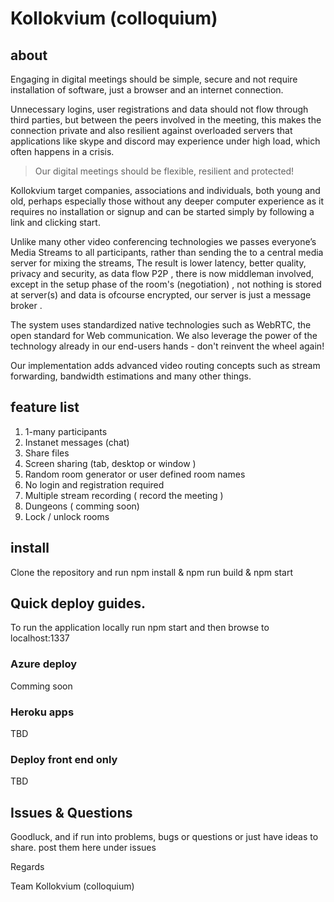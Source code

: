 # Kollokvium (colloquium)

## about

Engaging in digital meetings should be simple, secure and not require installation of software, just a browser and an internet connection.

Unnecessary logins, user registrations and data should not flow through third parties, but between the peers involved in the meeting, this makes the connection private and also resilient against overloaded servers that applications like skype and discord may experience under high load, which often happens in a crisis.

>Our digital meetings should be flexible, resilient and protected!

Kollokvium target companies, associations and individuals, both young and old, perhaps especially those without any deeper computer experience as it requires no installation or signup and can be started simply by following a link and clicking start.

Unlike many other video conferencing technologies we passes everyone’s Media Streams to all participants, rather than sending the to a central media server for mixing the streams,
The result is lower latency, better quality, privacy and security, as data flow P2P , there is now middleman involved, except in the setup phase of the room's (negotiation) , not nothing is stored at server(s)  and data is ofcourse encrypted, our server is just a message broker . 

The system uses standardized native technologies such as WebRTC, the open standard for Web communication. We also leverage the power of the technology already in our end-users hands - don't reinvent the wheel again!

Our implementation adds advanced video routing concepts such as stream forwarding, bandwidth estimations and many other things.

## feature list

1. 1-many participants
2. Instanet messages (chat)
3. Share files
4. Screen sharing (tab, desktop or window )
5. Random room generator or user defined room names
6. No login and registration required
7. Multiple stream recording ( record the meeting )
8. Dungeons ( comming soon)
9. Lock / unlock rooms

## install 

Clone the repository and run npm install & npm run build & npm start

## Quick deploy guides.

To run the application locally run npm start and then browse to localhost:1337 

### Azure deploy

Comming soon

### Heroku apps

TBD

### Deploy front end only 

TBD

## Issues & Questions

Goodluck, and if run into problems, bugs or questions or just have ideas to share. post them here under issues

Regards

 Team Kollokvium (colloquium)
 
